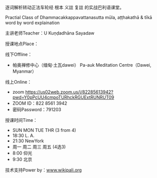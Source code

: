 逐词解析转动正法车轮经 根本 义註 复註 的实战巴利语课堂。
 
 Practial Class of Dhammacakkappavattanasutta mūla, aṭṭhakathā & tīkā word by word explaination

主讲老师Teacher：U Kuṇḍadhāna Sayadaw

授课地点Place：

线下Offline：
- 帕奥禅修中心（缅甸·土瓦dawei）
Pa-auk Meditation Centre（Dawei, Myanmar）

线上Online：
- zoom https://us02web.zoom.us/j/82285613942?pwd=Y0pPcUU4cmpoTURhckRGUExtRUNRUT09
- ZOOM ID：822 8561 3942
- 密码Password：791203

授课时间Time：
- SUN MON TUE THR (3 from 4)
 - 18:30 L. A.
 - 21:30 NewYork
- 周一 周二 周三 周五 (4选3)
 - 8:00 仰光
 - 9:30 北京

技术支持Power by：www.wikipali.org
